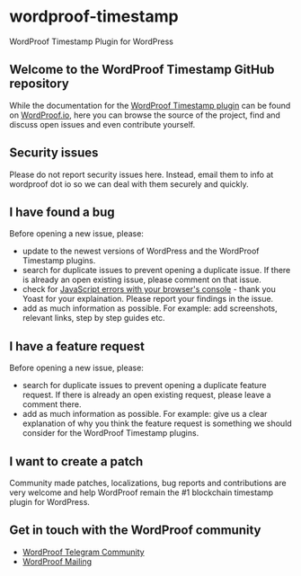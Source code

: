 # wordproof-timestamp
WordProof Timestamp Plugin for WordPress

## Welcome to the WordProof Timestamp GitHub repository

While the documentation for the [WordProof Timestamp plugin](https://wordproof.io/guide) can be found on [WordProof.io](https://wordproof.io), here
you can browse the source of the project, find and discuss open issues and even
contribute yourself.

## Security issues
Please do not report security issues here. Instead, email them to info at wordproof dot io so we can deal with them securely and quickly.

## I have found a bug
Before opening a new issue, please:
* update to the newest versions of WordPress and the WordProof Timestamp plugins.
* search for duplicate issues to prevent opening a duplicate issue. If there is already an open existing issue, please comment on that issue.
* check for [JavaScript errors with your browser's console](https://yoa.st/1y3) - thank you Yoast for your explaination. Please report your findings in the issue.
* add as much information as possible. For example: add screenshots, relevant links, step by step guides etc.

## I have a feature request
Before opening a new issue, please:
* search for duplicate issues to prevent opening a duplicate feature request. If there is already an open existing request, please leave a comment there.
* add as much information as possible. For example: give us a clear explanation of why you think the feature request is something we should consider for the WordProof Timestamp plugins.

## I want to create a patch
Community made patches, localizations, bug reports and contributions are very welcome and help WordProof remain the #1 blockchain timestamp plugin for WordPress.

## Get in touch with the WordProof community

* [WordProof Telegram Community](https://t.me/WordProof)
* [WordProof Mailing](https://wordproof.io/get-involved)
